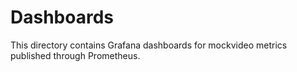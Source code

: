 # Dashboards

This directory contains Grafana dashboards for mockvideo metrics published through Prometheus.

